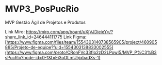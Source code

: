 # MVP3_PosPucRio
MVP Gestão Ágil de Projetos e Produtos

Link Miro: https://miro.com/app/board/uXjVJDieieY=/?share_link_id=246444111775
Link Figma: [https://www.figma.com/files/team/1554303140738565905/project/460905885/Projeto-de-equipe?fuid=1554303138833002555](https://www.figma.com/proto/CRonFVc33flo2zD2LPowI5/MVP_P%C3%B3sPucRio?node-id=0-1&t=Ei3oOLmUhjxbadXs-1)

